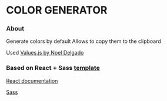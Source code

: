 # COLOR GENERATOR

### About

Generate colors by default 
Allows to copy them to the clipboard

Used [Values.js by Noel Delgado](https://github.com/noeldelgado/values.js/blob/master/README.md)

### Based on React + Sass [template](https://github.com/cgbl-90/my-react-template)

[React documentation](https://reactjs.org/)

[Sass](https://sass-lang.com/)
